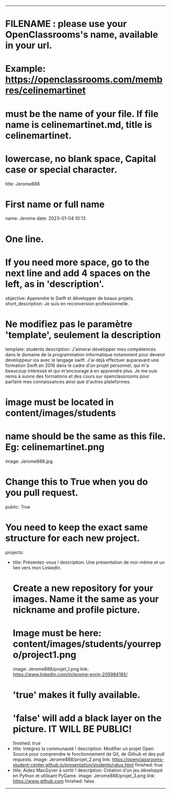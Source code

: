 ---

# FILENAME : please use your OpenClassrooms's name, available in your url.
# Example: https://openclassrooms.com/membres/celinemartinet
# must be the name of your file. If file name is celinemartinet.md, title is celinemartinet.
# lowercase, no blank space, Capital case or special character.
title: Jerome888

# First name or full name
name: Jerome
date: 2023-01-04 10:13

# One line.
# If you need more space, go to the next line and add 4 spaces on the left, as in 'description'.
objective: Apprendre le Swift et développer de beaux projets.
short_description: Je suis en reconversion professionnelle.

# Ne modifiez pas le paramètre 'template', seulement la description
template: students
description:
    J'aimerai développer mes compétences dans le domaine de la programmation informatique 
    notamment pour devenir développeur ios avec le langage swift. J'ai déjà effectuer
    auparavant une formation Swift en 2016 dans le cadre d'un projet personnel, qui m'a
    beaucoup intéressé et qui m'encourage à en apprendre plus. Je me suis remis à suivre
    des formations et des cours sur openclassrooms pour parfaire mes connaissances ainsi
    que d'autres plateformes.

# image must be located in content/images/students
# name should be the same as this file. Eg: celinemartinet.png
image: Jerome888.jpg

# Change this to True when you do you pull request.
public: True

# You need to keep the exact same structure for each new project.
projects:
  - title: Présentez-vous !
    description: Une présentation de moi-même et un lien vers mon LinkedIn.
    # Create a new repository for your images. Name it the same as your nickname and profile picture.
    # Image must be here: content/images/students/yourrepo/project1.png
    image: Jerome888/projet_1.png
    link: https://www.linkedin.com/in/jerome-evrin-205984185/
    # 'true' makes it fully available.
    # 'false' will add a black layer on the picture. IT WILL BE PUBLIC!
    finished: true
  - title: Intégrez la communauté !
    description: Modifier un projet Open Source pour comprendre le fonctionnement de Git, de Github et des pull requests. 
    image: Jerome888/projet_2.png
    link: https://openclassrooms-student-center.github.io/presentation/students/ratus.html
    finished: true
  - title: Aidez MacGyver à sortir !
    description: Création d’un jeu développé en Python et utilisant PyGame.
    image: Jerome888/projet_3.png
    link: https://www.github.com
    finished: false
---